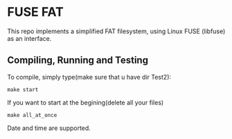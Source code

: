 # FUSE FAT

This repo implements a simplified FAT filesystem, using Linux FUSE (libfuse) as an interface.

## Compiling, Running and Testing

To compile, simply type(make sure that u have dir Test2):

```
make start
```
If you want to start at the begining(delete all your files)
```
make all_at_once
```
Date and time are supported.

